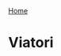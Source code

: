 <!DOCTYPE html>
<html>
<head>
<link rel="stylesheet" href="style.css">
<title>Page</title>
</head>
<body>
<div class="topnav">
  <a class="active" href="index.html">Home</a>
</div>
 
<h1>Viatori</h1>

</body>
</html>
